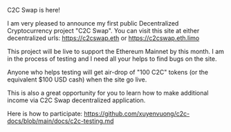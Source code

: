 C2C Swap is here!

I am very pleased to announce my first public Decentralized Cryptocurrency project "C2C Swap". You can visit this site at either decentralized urls: https://c2cswap.eth or https://c2cswap.eth.limo

This project will be live to support the Ethereum Mainnet by this month. I am in the process of testing and I need all your helps to find bugs on the site.

Anyone who helps testing will get air-drop of "100 C2C" tokens (or the equivalent $100 USD cash) when the site go live.

This is also a great opportunity for you to learn how to make additional income via C2C Swap decentralized application.

Here is how to participate:
https://github.com/xuyenvuong/c2c-docs/blob/main/docs/c2c-testing.md
